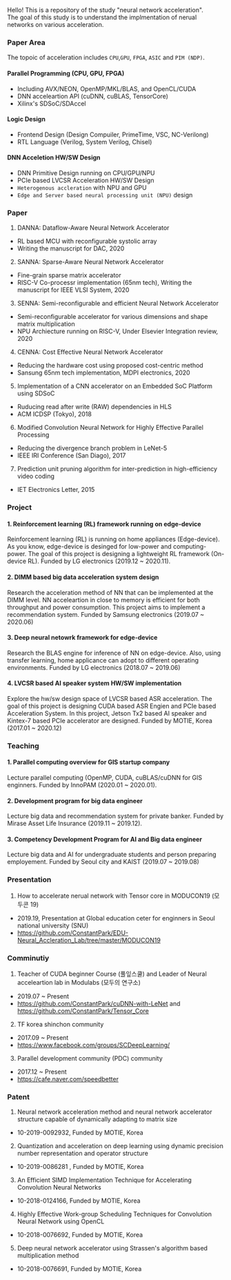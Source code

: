 Hello! This is a repository of the study "neural network acceleration".  
The goal of this study is to understand the implmentation of nerual networks on various acceleration.

### Paper  Area
The topoic of acceleration includes `CPU`,`GPU`, `FPGA`, `ASIC` and `PIM (NDP)`.

#### Parallel Programming (CPU, GPU, FPGA)
- Including AVX/NEON, OpenMP/MKL/BLAS, and OpenCL/CUDA
- DNN acceleartion API (cuDNN, cuBLAS, TensorCore)
- Xilinx's SDSoC/SDAccel 

#### Logic Design
- Frontend Design (Design Compuiler, PrimeTime, VSC, NC-Verilong)
- RTL Language (Verilog, System Verilog, Chisel)

#### DNN Acceletion HW/SW Design
- DNN Primitive Design running on CPU/GPU/NPU
- PCIe based LVCSR Acceleration HW/SW Design
- `Heterogenous accleration` with NPU and GPU
- `Edge and Server based neural processing unit (NPU)` design 

### Paper
1. DANNA: Dataflow-Aware Neural Network Accelerator 
- RL based MCU with reconfigurable systolic array
- Writing the manuscript for DAC, 2020

2. SANNA: Sparse-Aware Neural Network Accelerator 
- Fine-grain sparse matrix accelerator   
- RISC-V Co-processr implementation (65nm tech), Writing the manuscript for IEEE VLSI System, 2020

3. SENNA: Semi-reconfigurable and efficient Neural Network Accelerator 
- Semi-reconfigurable accelerator for various dimensions and shape matrix multiplication  
- NPU Archiecture running on RISC-V, Under Elsevier Integration review, 2020

4. CENNA: Cost Effective Neural Network Accelerator
- Reducing the hardware cost using proposed cost-centric method
- Sansung 65nm tech implementation, MDPI electronics, 2020

5. Implementation of a CNN accelerator on an Embedded SoC Platform using SDSoC
- Ruducing read after write (RAW) dependencies in HLS
- ACM ICDSP (Tokyo), 2018

6. Modified Convolution Neural Network for Highly Effective Parallel Processing
- Reducing the divergence branch problem in LeNet-5
- IEEE IRI Conference (San Diago), 2017

7. Prediction unit pruning algorithm for inter-prediction in high-efficiency video coding
- IET Electronics Letter, 2015

### Project
#### 1. Reinforcement learning (RL) framework running on edge-device 
<p class="message">
   Reinforcement learning (RL) is running on home appliances (Edge-device). As you know, edge-device is desinged for low-power and  computing-power. The goal of this project is designing a lightweight RL framework (On-device RL). Funded by LG electronics (2019.12 ~ 2020.11).
</p>

#### 2. DIMM based big data acceleration system design 
<p class="message">
   Research the acceleration method of NN that can be implemented at the DIMM level. 
  NN acceleartion in close to memory is efficient for both throughput and power consumption.
  This project aims to implement a recommendation system. Funded by Samsung electronics (2019.07 ~ 2020.06)
</p>

#### 3. Deep neural netowrk framework for edge-device
<p class="message">
   Research the BLAS engine for inference of NN on edge-device. 
  Also, using transfer learning, home applicance can adopt to different operating environments.
  Funded by LG electronics (2018.07 ~ 2019.06)
</p>

#### 4. LVCSR based AI speaker system HW/SW implementation
<p class="message">
   Explore the hw/sw design space of LVCSR based ASR acceleration.
  The goal of this project is designing CUDA based ASR Engien and PCIe based Acceleration System.
  In this project, Jetson Tx2 based AI speaker and Kintex-7 based PCIe accelerator are designed.
  Funded by MOTIE, Korea (2017.01 ~ 2020.12)
</p>


### Teaching
#### 1. Parallel computing overview for GIS startup company 
<p class="message">
   Lecture parallel computing (OpenMP, CUDA, cuBLAS/cuDNN for GIS enginners. Funded by InnoPAM (2020.01 ~ 2020.01).
</p>

#### 2. Development program for big data engineer
<p class="message">
   Lecture big data and recommendation system for private banker. Funded by Mirase Asset Life Insurance (2019.11 ~ 2019.12).
</p>

#### 3. Competency Development Program for AI and Big data engineer
<p class="message">
   Lecture big data and AI for undergraduate students and person preparing employement.
  Funded by Seoul city and KAIST (2019.07 ~ 2019.08)
</p>

### Presentation
1. How to accelerate nerual network with Tensor core in MODUCON19 (모두콘 19)
- 2019.19, Presentation at Global education ceter for enginners in Seoul national university (SNU)
- https://github.com/ConstantPark/EDU-Neural_Accleration_Lab/tree/master/MODUCON19


### Comminutiy
1. Teacher of CUDA beginner Course (풀잎스쿨) and Leader of Neural acceleartion lab in Modulabs (모두의 연구소)  
- 2019.07 ~ Present
- https://github.com/ConstantPark/cuDNN-with-LeNet and https://github.com/ConstantPark/Tensor_Core

2. TF korea shinchon community
- 2017.09 ~ Present
- https://www.facebook.com/groups/SCDeepLearning/

3. Parallel development community (PDC) community
- 2017.12 ~ Present
- https://cafe.naver.com/speedbetter

### Patent
1. Neural network acceleration method and neural network accelerator structure capable of dynamically adapting to matrix size
- 10-2019-0092932, Funded by MOTIE, Korea 

2. Quantization and acceleration on deep learning using dynamic precision number representation and operator structure
- 10-2019-0086281 , Funded by MOTIE, Korea 

3. An Efficient SIMD Implementation Technique for Accelerating Convolution Neural Networks
- 10-2018-0124166, Funded by MOTIE, Korea 

4. Highly Effective Work-group Scheduling Techniques for Convolution Neural Network using OpenCL
- 10-2018-0076692, Funded by MOTIE, Korea 

5. Deep neural network accelerator using Strassen's algorithm based multiplication method
- 10-2018-0076691, Funded by MOTIE, Korea 
